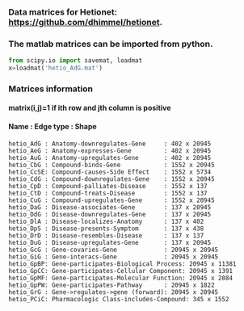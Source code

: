 ### Data matrices for Hetionet: https://github.com/dhimmel/hetionet.

### The matlab matrices can be imported from python.
```py
from scipy.io import savemat, loadmat
x=loadmat('hetio_AdG.mat')
```
### Matrices information
#### matrix(i,j)=1 if ith row and jth column is positive
####   Name      : Edge type                      : Shape
```
hetio_AdG : Anatomy-downregulates-Gene     : 402 x 20945
hetio_AeG : Anatomy-expresses-Gene         : 402 x 20945
hetio_AuG : Anatomy-upregulates-Gene       : 402 x 20945
hetio_CbG : Compound-binds-Gene            : 1552 x 20945
hetio_CcSE: Compound-causes-Side Effect    : 1552 x 5734
hetio_CdG : Compound-downregulates-Gene    : 1552 x 20945
hetio_CpD : Compound-palliates-Disease     : 1552 x 137
hetio_CtD : Compound-treats-Disease        : 1552 x 137
hetio_CuG : Compound-upregulates-Gene      : 1552 x 20945
hetio_DaG : Disease-associates-Gene        : 137 x 20945
hetio_DdG : Disease-downregulates-Gene     : 137 x 20945
hetio_DlA : Disease-localizes-Anatomy      : 137 x 402
hetio_DpS : Disease-presents-Symptom       : 137 x 438
hetio_DrD : Disease-resembles-Disease      : 137 x 137
hetio_DuG : Disease-upregulates-Gene       : 137 x 20945
hetio_GcG : Gene-covaries-Gene             : 20945 x 20945
hetio_GiG : Gene-interacs-Gene             : 20945 x 20945
hetio_GpBP: Gene-participates-Biological Process: 20945 x 11381
hetio_GpCC: Gene-participates-Cellular Component: 20945 x 1391
hetio_GpMF: Gene-participates-Molecular Function: 20945 x 2884
hetio_GpPW: Gene-participates-Pathway      : 20945 x 1822
hetio_GrG : Gene->regulates->gene (forward): 20945 x 20945
hetio_PCiC: Pharmacologic Class-includes-Compound: 345 x 1552
```
